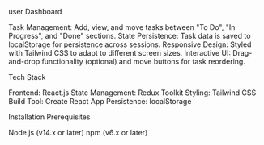 user Dashboard 

Task Management: Add, view, and move tasks between "To Do", "In Progress", and "Done" sections.
State Persistence: Task data is saved to localStorage for persistence across sessions.
Responsive Design: Styled with Tailwind CSS to adapt to different screen sizes.
Interactive UI: Drag-and-drop functionality (optional) and move buttons for task reordering.

Tech Stack

Frontend: React.js
State Management: Redux Toolkit
Styling: Tailwind CSS
Build Tool: Create React App
Persistence: localStorage

Installation
Prerequisites

Node.js (v14.x or later)
npm (v6.x or later)

